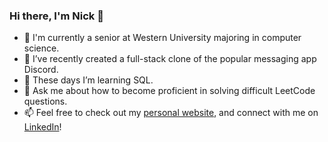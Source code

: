 ### Hi there, I'm Nick 👋

- 🏫 I'm currently a senior at Western University majoring in computer science.
- 🔭 I’ve recently created a full-stack clone of the popular messaging app Discord.
- 🌱 These days I’m learning SQL.
- 💬 Ask me about how to become proficient in solving difficult LeetCode questions.
- 📫 Feel free to check out my [personal website](https://nicknemtcev.com), and connect with me on [LinkedIn](https://www.linkedin.com/in/nick-nemtcev/)!

